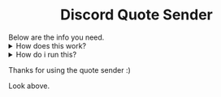 <h1 align="center">Discord Quote Sender</h1>
<a align="center">Below are the info you need.</a>

<details>
  <summary>How does this work?</summary>
  You change the Webhook URL in source/quotesender.py, and the quotes.
  It sends the quotes in a loop to that webhook, with a timer.
  The timer can be customized.
  When it's closed, the loop will end.
</details>



<details>
  <summary>How do i run this?</summary>
  Download the file in source [the folder!], run it (with python and with all the modules installed!), and wait.
  You can put it on a cloud service for 24/7 hosting.
</details>

Thanks for using the quote sender :)

<a align="center">Look above.</a>
